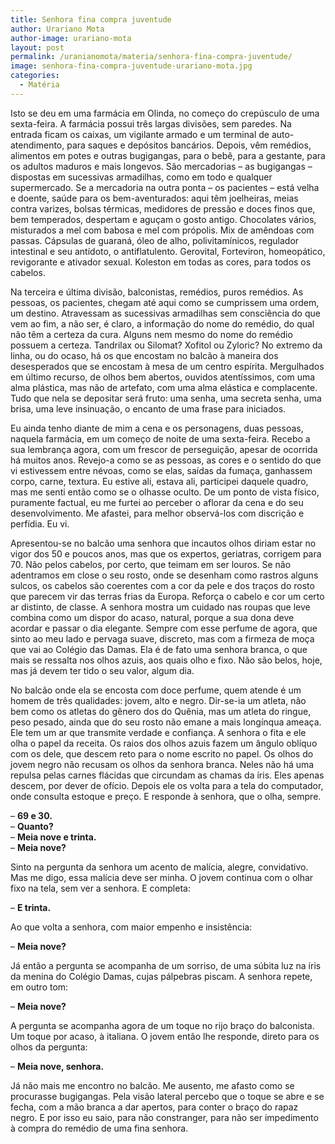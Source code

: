 ```yaml
---
title: Senhora fina compra juventude
author: Urariano Mota
author-image: urariano-mota
layout: post
permalink: /uranianomota/materia/senhora-fina-compra-juventude/
image: senhora-fina-compra-juventude-urariano-mota.jpg
categories:
  - Matéria
---
```

Isto se deu em uma farmácia em Olinda, no começo do crepúsculo de uma sexta-feira. A farmácia possui três largas divisões, sem paredes. Na entrada ficam os caixas, um vigilante armado e um terminal de auto-atendimento, para saques e depósitos bancários. Depois, vêm remédios, alimentos em potes e outras bugigangas, para o bebê, para a gestante, para os adultos maduros e mais longevos. São mercadorias – as bugigangas – dispostas em sucessivas armadilhas, como em todo e qualquer supermercado. Se a mercadoria na outra ponta – os pacientes – está velha e doente, saúde para os bem-aventurados: aqui têm joelheiras, meias contra varizes, bolsas térmicas, medidores de pressão e doces finos que, bem temperados, despertam e aguçam o gosto antigo. Chocolates vários, misturados a mel com babosa e mel com própolis. Mix de amêndoas com passas. Cápsulas de guaraná, óleo de alho, polivitamínicos, regulador intestinal e seu antídoto, o antiflatulento. Gerovital, Forteviron, homeopático, revigorante e ativador sexual. Koleston em todas as cores, para todos os cabelos.

Na terceira e última divisão, balconistas, remédios, puros remédios. As pessoas, os pacientes, chegam até aqui como se cumprissem uma ordem, um destino. Atravessam as sucessivas armadilhas sem consciência do que vem ao fim, a não ser, é claro, a informação do nome do remédio, do qual não têm a certeza da cura. Alguns nem mesmo do nome do remédio possuem a certeza. Tandrilax ou Silomat? Xofitol ou Zyloric? No extremo da linha, ou do ocaso, há os que encostam no balcão à maneira dos desesperados que se encostam à mesa de um centro espírita. Mergulhados em último recurso, de olhos bem abertos, ouvidos atentíssimos, com uma alma plástica, mas não de artefato, com uma alma elástica e complacente. Tudo que nela se depositar será fruto: uma senha, uma secreta senha, uma brisa, uma leve insinuação, o encanto de uma frase para iniciados.

Eu ainda tenho diante de mim a cena e os personagens, duas pessoas, naquela farmácia, em um começo de noite de uma sexta-feira. Recebo a sua lembrança agora, com um frescor de perseguição, apesar de ocorrida há muitos anos. Revejo-a como se as pessoas, as cores e o sentido do que vi estivessem entre névoas, como se elas, saídas da fumaça, ganhassem corpo, carne, textura. Eu estive ali, estava ali, participei daquele quadro, mas me senti então como se o olhasse oculto. De um ponto de vista físico, puramente factual, eu me furtei ao perceber o aflorar da cena e do seu desenvolvimento. Me afastei, para melhor observá-los com discrição e perfídia. Eu vi.

Apresentou-se no balcão uma senhora que incautos olhos diriam estar no vigor dos 50 e poucos anos, mas que os expertos, geriatras, corrigem para 70. Não pelos cabelos, por certo, que teimam em ser louros. Se não adentramos em close o seu rosto, onde se desenham como rastros alguns sulcos, os cabelos são coerentes com a cor da pele e dos traços do rosto que parecem vir das terras frias da Europa. Reforça o cabelo e cor um certo ar distinto, de classe. A senhora mostra um cuidado nas roupas que leve combina como um dispor do acaso, natural, porque a sua dona deve acordar e passar o dia elegante. Sempre com esse perfume de agora, que sinto ao meu lado e pervaga suave, discreto, mas com a firmeza de moça que vai ao Colégio das Damas. Ela é de fato uma senhora branca, o que mais se ressalta nos olhos azuis, aos quais olho e fixo. Não são belos, hoje, mas já devem ter tido o seu valor, algum dia.

No balcão onde ela se encosta com doce perfume, quem atende é um homem de três qualidades: jovem, alto e negro. Dir-se-ia um atleta, não bem como os atletas do gênero dos do Quênia, mas um atleta do ringue, peso pesado, ainda que do seu rosto não emane a mais longínqua ameaça. Ele tem um ar que transmite verdade e confiança. A senhora o fita e ele olha o papel da receita. Os raios dos olhos azuis fazem um ângulo oblíquo com os dele, que descem reto para o nome escrito no papel. Os olhos do jovem negro não recusam os olhos da senhora branca. Neles não há uma repulsa pelas carnes flácidas que circundam as chamas da íris. Eles apenas descem, por dever de ofício. Depois ele os volta para a tela do computador, onde consulta estoque e preço. E responde à senhora, que o olha, sempre.

&#8211; **69 e 30.** <br>
&#8211; **Quanto?** <br>
&#8211; **Meia nove e trinta.** <br>
&#8211; **Meia nove?** <br>

Sinto na pergunta da senhora um acento de malícia, alegre, convidativo. Mas me digo, essa malícia deve ser minha. O jovem continua com o olhar fixo na tela, sem ver a senhora. E completa:

&#8211; **E trinta.**

Ao que volta a senhora, com maior empenho e insistência:

&#8211; **Meia nove?**

Já então a pergunta se acompanha de um sorriso, de uma súbita luz na íris da menina do Colégio Damas, cujas pálpebras piscam. A senhora repete, em outro tom:

&#8211; **Meia nove?**

A pergunta se acompanha agora de um toque no rijo braço do balconista. Um toque por acaso, à italiana. O jovem então lhe responde, direto para os olhos da pergunta:

&#8211; **Meia nove, senhora.**

Já não mais me encontro no balcão. Me ausento, me afasto como se procurasse bugigangas. Pela visão lateral percebo que o toque se abre e se fecha, com a mão branca a dar apertos, para conter o braço do rapaz negro. E por isso eu saio, para não constranger, para não ser impedimento à compra do remédio de uma fina senhora.